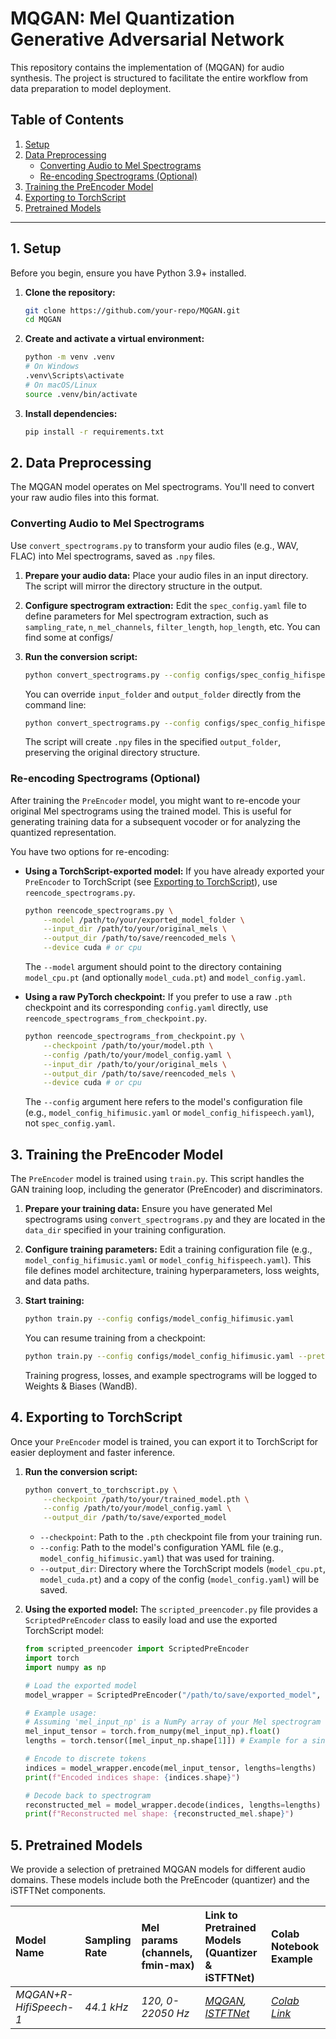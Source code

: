 # MQGAN: Mel Quantization Generative Adversarial Network

This repository contains the implementation of (MQGAN) for audio synthesis. The project is structured to facilitate the entire workflow from data preparation to model deployment.

## Table of Contents

1.  [Setup](#1-setup)
2.  [Data Preprocessing](#2-data-preprocessing)
    *   [Converting Audio to Mel Spectrograms](#converting-audio-to-mel-spectrograms)
    *   [Re-encoding Spectrograms (Optional)](#re-encoding-spectrograms-optional)
3.  [Training the PreEncoder Model](#3-training-the-preencoder-model)
4.  [Exporting to TorchScript](#4-exporting-to-torchscript)
5.  [Pretrained Models](#5-pretrained-models)

---

## 1. Setup

Before you begin, ensure you have Python 3.9+ installed.

1.  **Clone the repository:**
    ```bash
    git clone https://github.com/your-repo/MQGAN.git
    cd MQGAN
    ```

2.  **Create and activate a virtual environment:**
    ```bash
    python -m venv .venv
    # On Windows
    .venv\Scripts\activate
    # On macOS/Linux
    source .venv/bin/activate
    ```

3.  **Install dependencies:**
    ```bash
    pip install -r requirements.txt
    ```

## 2. Data Preprocessing

The MQGAN model operates on Mel spectrograms. You'll need to convert your raw audio files into this format.

### Converting Audio to Mel Spectrograms

Use `convert_spectrograms.py` to transform your audio files (e.g., WAV, FLAC) into Mel spectrograms, saved as `.npy` files.

1.  **Prepare your audio data:** Place your audio files in an input directory. The script will mirror the directory structure in the output.

2.  **Configure spectrogram extraction:**
    Edit the `spec_config.yaml` file to define parameters for Mel spectrogram extraction, such as `sampling_rate`, `n_mel_channels`, `filter_length`, `hop_length`, etc. You can find some at configs/

3.  **Run the conversion script:**
    ```bash
    python convert_spectrograms.py --config configs/spec_config_hifispeech.yaml
    ```
    You can override `input_folder` and `output_folder` directly from the command line:
    ```bash
    python convert_spectrograms.py --config configs/spec_config_hifispeech.yaml --input_folder /data/raw_audio --output_folder /data/mels
    ```
    The script will create `.npy` files in the specified `output_folder`, preserving the original directory structure.

### Re-encoding Spectrograms (Optional)

After training the `PreEncoder` model, you might want to re-encode your original Mel spectrograms using the trained model. This is useful for generating training data for a subsequent vocoder or for analyzing the quantized representation.

You have two options for re-encoding:

*   **Using a TorchScript-exported model:** If you have already exported your `PreEncoder` to TorchScript (see [Exporting to TorchScript](#4-exporting-to-torchscript)), use `reencode_spectrograms.py`.
    ```bash
    python reencode_spectrograms.py \
        --model /path/to/your/exported_model_folder \
        --input_dir /path/to/your/original_mels \
        --output_dir /path/to/save/reencoded_mels \
        --device cuda # or cpu
    ```
    The `--model` argument should point to the directory containing `model_cpu.pt` (and optionally `model_cuda.pt`) and `model_config.yaml`.

*   **Using a raw PyTorch checkpoint:** If you prefer to use a raw `.pth` checkpoint and its corresponding `config.yaml` directly, use `reencode_spectrograms_from_checkpoint.py`.
    ```bash
    python reencode_spectrograms_from_checkpoint.py \
        --checkpoint /path/to/your/model.pth \
        --config /path/to/your/model_config.yaml \
        --input_dir /path/to/your/original_mels \
        --output_dir /path/to/save/reencoded_mels \
        --device cuda # or cpu
    ```
    The `--config` argument here refers to the model's configuration file (e.g., `model_config_hifimusic.yaml` or `model_config_hifispeech.yaml`), not `spec_config.yaml`.

## 3. Training the PreEncoder Model

The `PreEncoder` model is trained using `train.py`. This script handles the GAN training loop, including the generator (PreEncoder) and discriminators.

1.  **Prepare your training data:** Ensure you have generated Mel spectrograms using `convert_spectrograms.py` and they are located in the `data_dir` specified in your training configuration.

2.  **Configure training parameters:**
    Edit a training configuration file (e.g., `model_config_hifimusic.yaml` or `model_config_hifispeech.yaml`). This file defines model architecture, training hyperparameters, loss weights, and data paths.

3.  **Start training:**
    ```bash
    python train.py --config configs/model_config_hifimusic.yaml
    ```
    You can resume training from a checkpoint:
    ```bash
    python train.py --config configs/model_config_hifimusic.yaml --pretrained checkpoints/music_preencoder/checkpoint_epoch_050.pth
    ```
    Training progress, losses, and example spectrograms will be logged to Weights & Biases (WandB).

## 4. Exporting to TorchScript

Once your `PreEncoder` model is trained, you can export it to TorchScript for easier deployment and faster inference.

1.  **Run the conversion script:**
    ```bash
    python convert_to_torchscript.py \
        --checkpoint /path/to/your/trained_model.pth \
        --config /path/to/your/model_config.yaml \
        --output_dir /path/to/save/exported_model
    ```
    *   `--checkpoint`: Path to the `.pth` checkpoint file from your training run.
    *   `--config`: Path to the model's configuration YAML file (e.g., `model_config_hifimusic.yaml`) that was used for training.
    *   `--output_dir`: Directory where the TorchScript models (`model_cpu.pt`, `model_cuda.pt`) and a copy of the config (`model_config.yaml`) will be saved.

2.  **Using the exported model:**
    The `scripted_preencoder.py` file provides a `ScriptedPreEncoder` class to easily load and use the exported TorchScript model:
    ```python
    from scripted_preencoder import ScriptedPreEncoder
    import torch
    import numpy as np

    # Load the exported model
    model_wrapper = ScriptedPreEncoder("/path/to/save/exported_model", device='cuda') # or 'cpu'

    # Example usage:
    # Assuming 'mel_input_np' is a NumPy array of your Mel spectrogram (batch, seq_len, mel_channels)
    mel_input_tensor = torch.from_numpy(mel_input_np).float()
    lengths = torch.tensor([mel_input_np.shape[1]]) # Example for a single spectrogram

    # Encode to discrete tokens
    indices = model_wrapper.encode(mel_input_tensor, lengths=lengths)
    print(f"Encoded indices shape: {indices.shape}")

    # Decode back to spectrogram
    reconstructed_mel = model_wrapper.decode(indices, lengths=lengths)
    print(f"Reconstructed mel shape: {reconstructed_mel.shape}")
    ```

## 5. Pretrained Models

We provide a selection of pretrained MQGAN models for different audio domains. These models include both the PreEncoder (quantizer) and the iSTFTNet components.

| Model Name             | Sampling Rate | Mel params (channels, fmin-max) | Link to Pretrained Models (Quantizer & iSTFTNet)                            | Colab Notebook Example |
|:-----------------------| :--- |:--------------------------------|:----------------------------------------------------------------------------| :--- |
| *MQGAN+R-HifiSpeech-1* | *44.1 kHz* | *120, 0-22050 Hz*               | *[MQGAN](https://huggingface.co/ZDisket/mqganplusR-hifispeech), [ISTFTNet](https://huggingface.co/ZDisket/istftnet-hifispeech)* | *[Colab Link](https://colab.research.google.com/drive/1aXQtm1ZoIe8ACMV_Vgb-M9PZVQjuvhhB?usp=sharing)* |

